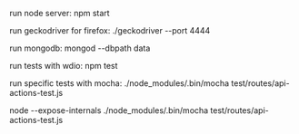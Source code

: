 
run node server:
npm start

run geckodriver for firefox:
./geckodriver --port 4444

run mongodb:
mongod --dbpath data

run tests with wdio:
npm test

run specific tests with mocha:
./node_modules/.bin/mocha test/routes/api-actions-test.js


node --expose-internals ./node_modules/.bin/mocha test/routes/api-actions-test.js
